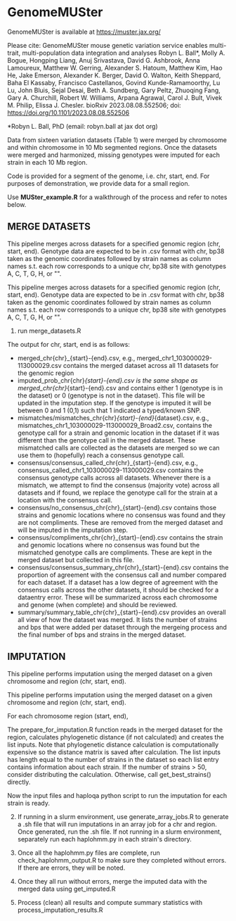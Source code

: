 # GenomeMUSter
GenomeMUSter is available at https://muster.jax.org/ 

Please cite:
GenomeMUSter mouse genetic variation service enables multi-trait, multi-population data integration and analyses
Robyn L. Ball*, Molly A. Bogue, Hongping Liang, Anuj Srivastava, David G. Ashbrook, Anna Lamoureux, Matthew W. Gerring, Alexander S. Hatoum, Matthew Kim, Hao He, Jake Emerson, Alexander K. Berger, David O. Walton, Keith Sheppard, Baha El Kassaby, Francisco Castellanos, Govind Kunde-Ramamoorthy, Lu Lu, John Bluis, Sejal Desai, Beth A. Sundberg, Gary Peltz, Zhuoqing Fang, Gary A. Churchill, Robert W. Williams, Arpana Agrawal, Carol J. Bult, Vivek M. Philip, Elissa J. Chesler.
bioRxiv 2023.08.08.552506; doi: https://doi.org/10.1101/2023.08.08.552506

*Robyn L. Ball, PhD (email: robyn.ball at jax dot org)

Data from sixteen variation datasets (Table 1)  were merged by chromosome and within chromosome in 10 Mb segmented regions. Once the datasets were merged and harmonized, missing genotypes were imputed for each strain in each 10 Mb region.

Code is provided for a segment of the genome, i.e. chr, start, end. For purposes of demonstration, we provide data for a small region.

Use **MUSter_example.R** for a walkthrough of the process and refer to notes below.

## MERGE DATASETS

This pipeline merges across datasets for a specified genomic region (chr, start, end). Genotype data are expected to be in .csv format with chr, bp38 taken as the genomic coordinates followed by strain names as column names s.t. each row corresponds to a unique chr, bp38 site with genotypes A, C, T, G, H, or "".

This pipeline merges across datasets for a specified genomic region (chr, start, end). Genotype data are expected to be in .csv format with chr, bp38 taken as the genomic coordinates followed by strain names as column names s.t. each row corresponds to a unique chr, bp38 site with genotypes A, C, T, G, H, or "".

1. run merge_datasets.R

The output for chr, start, end is as follows:
- merged_chr{chr}_{start}-{end}.csv, e.g., merged_chr1_103000029-113000029.csv contains the merged dataset across all 11 datasets for the genomic region
- imputed_prob_chr{chr}_{start}-{end}.csv is the same shape as merged_chr{chr}_{start}-{end}.csv and contains either 1 (genotype is in the dataset) or 0 (genotype is not in the dataset). This file will be updated in the imputation step. If the genotype is imputed it will be between 0 and 1 (0,1) such that 1 indicated a typed/known SNP.
- mismatches/mismatches_chr{chr}_{start}-{end}_{dataset}.csv, e.g., mismatches_chr1_103000029-113000029_Broad2.csv, contains the genotype call for a strain and genomic location in the dataset if it was different than the genotype call in the merged dataset. These mismatched calls are collected as the datasets are merged so we can use them to (hopefully) reach a consensus genotype call.
- consensus/consensus_called_chr{chr}_{start}-{end}.csv, e.g., consensus_called_chr1_103000029-113000029.csv contains the consensus genotype calls across all datasets. Whenever there is a mismatch, we attempt to find the consensus (majority vote) across all datasets and if found, we replace the genotype call for the strain at a location with the consensus call.
- consensus/no_consensus_chr{chr}_{start}-{end}.csv contains those strains and genomic locations where no consensus was found and they are not compliments. These are removed from the merged dataset and will be imputed in the imputation step.
- consensus/compliments_chr{chr}_{start}-{end}.csv contains the strain and genomic locations where no consensus was found but the mismatched genotype calls are compliments. These are kept in the merged dataset but collected in this file.
- consensus/consensus_summary_chr{chr}_{start}-{end}.csv contains the proportion of agreement with the consensus call and number compared for each dataset. If a dataset has a low degree of agreement with the consensus calls across the other datasets, it should be checked for a dataentry error. These will be summarized across each chromosome and genome (when complete) and should be reviewed.
- summary/summary_table_chr{chr}_{start}-{end}.csv provides an overall all view of how the dataset was merged. It lists the number of strains and bps that were added per dataset through the mergeing process and the final number of bps and strains in the merged dataset.

## IMPUTATION

This pipeline performs imputation using the merged dataset on a given chromosome and region (chr, start, end).

This pipeline performs imputation using the merged dataset on a given chromosome and region (chr, start, end).

For each chromosome region (start, end),

The prepare_for_imputation.R function reads in the merged dataset for the region, calculates phylogenetic distance (if not calculated) and creates the list inputs. Note that phylogenetic distance calculation is computationally expensive so the distance matrix is saved after calculation. The list inputs has length equal to the number of strains in the dataset so each list entry contains information about each strain. If the number of strains > 50, consider distributing the calculation. Otherwise, call get_best_strains() directly.

Now the input files and haploqa python script to run the imputation for each strain is ready.

2. If running in a slurm environment, use generate_array_jobs.R to generate a .sh file that will run imputations in an array job for a chr and region. Once generated, run the .sh file. If not running in a slurm environment, separately run each haplohmm.py in each strain's directory.

3. Once all the haplohmm.py files are complete, run check_haplohmm_output.R to make sure they completed without errors. If there are errors, they will be noted.

4. Once they all run without errors, merge the imputed data with the merged data using get_imputed.R

5. Process (clean)  all results and compute summary statistics with process_imputation_results.R
